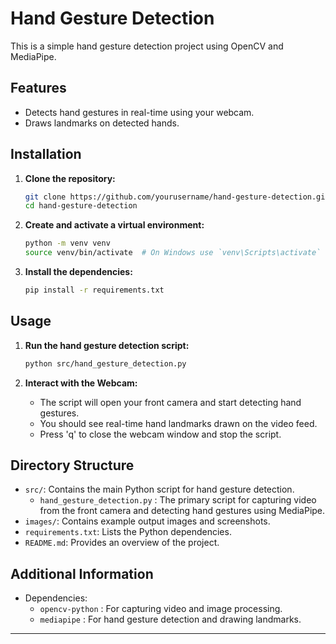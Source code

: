 # Hand Gesture Detection

This is a simple hand gesture detection project using OpenCV and MediaPipe.

## Features

- Detects hand gestures in real-time using your webcam.
- Draws landmarks on detected hands.

## Installation

1. **Clone the repository:**

    ```bash
    git clone https://github.com/yourusername/hand-gesture-detection.git
    cd hand-gesture-detection
    ```

2. **Create and activate a virtual environment:**

    ```bash
    python -m venv venv
    source venv/bin/activate  # On Windows use `venv\Scripts\activate`
    ```

3. **Install the dependencies:**

    ```bash
    pip install -r requirements.txt
    ```

## Usage 

1. **Run the hand gesture detection script:**

    ```bash
    python src/hand_gesture_detection.py
    ```

2. **Interact with the Webcam:**

   - The script will open your front camera and start detecting hand gestures.
   - You should see real-time hand landmarks drawn on the video feed.
   - Press 'q' to close the webcam window and stop the script.

## Directory Structure

- `src/`: Contains the main Python script for hand gesture detection.
   - `hand_gesture_detection.py` : The primary script for capturing video from the front camera and detecting hand gestures using MediaPipe.
- `images/`: Contains example output images and screenshots.
- `requirements.txt`: Lists the Python dependencies.
- `README.md`: Provides an overview of the project.

## Additional Information

   - Dependencies:
     - `opencv-python` : For capturing video and image processing.
     - `mediapipe` : For hand gesture detection and drawing landmarks.

---
